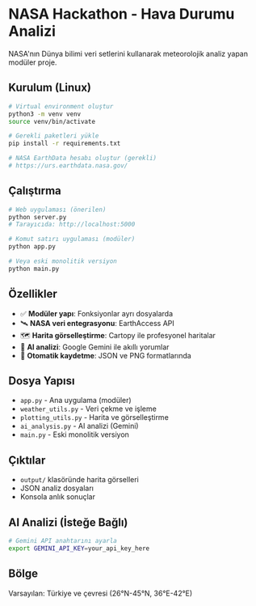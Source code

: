 # NASA Hackathon - Hava Durumu Analizi

NASA'nın Dünya bilimi veri setlerini kullanarak meteorolojik analiz yapan modüler proje.

## Kurulum (Linux)

```bash
# Virtual environment oluştur
python3 -m venv venv
source venv/bin/activate

# Gerekli paketleri yükle
pip install -r requirements.txt

# NASA EarthData hesabı oluştur (gerekli)
# https://urs.earthdata.nasa.gov/
```

## Çalıştırma

```bash
# Web uygulaması (önerilen)
python server.py
# Tarayıcıda: http://localhost:5000

# Komut satırı uygulaması (modüler)
python app.py

# Veya eski monolitik versiyon
python main.py
```

## Özellikler

- ✅ **Modüler yapı**: Fonksiyonlar ayrı dosyalarda
- 🛰️ **NASA veri entegrasyonu**: EarthAccess API
- 🗺️ **Harita görselleştirme**: Cartopy ile profesyonel haritalar
- 🤖 **AI analizi**: Google Gemini ile akıllı yorumlar
- 💾 **Otomatik kaydetme**: JSON ve PNG formatlarında

## Dosya Yapısı

- `app.py` - Ana uygulama (modüler)
- `weather_utils.py` - Veri çekme ve işleme
- `plotting_utils.py` - Harita ve görselleştirme
- `ai_analysis.py` - AI analizi (Gemini)
- `main.py` - Eski monolitik versiyon

## Çıktılar

- `output/` klasöründe harita görselleri
- JSON analiz dosyaları
- Konsola anlık sonuçlar

## AI Analizi (İsteğe Bağlı)

```bash
# Gemini API anahtarını ayarla
export GEMINI_API_KEY=your_api_key_here
```

## Bölge

Varsayılan: Türkiye ve çevresi (26°N-45°N, 36°E-42°E)

